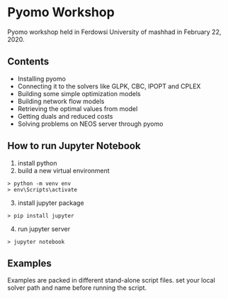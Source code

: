 # Pyomo Workshop
Pyomo workshop held in Ferdowsi University of mashhad in February 22, 2020.

## Contents
- Installing pyomo
- Connecting it to the solvers like GLPK, CBC, IPOPT and CPLEX
- Building some simple optimization models
- Building network flow models
- Retrieving the optimal values from model
- Getting duals and reduced costs
- Solving problems on NEOS server through pyomo

## How to run Jupyter Notebook
1. install python
2. build a new virtual environment
```console
> python -m venv env
> env\Scripts\activate
```
3. install jupyter package
```console
> pip install jupyter
```
4. run jupyter server
```console
> jupyter notebook
```

## Examples
Examples are packed in different stand-alone script files. set your local solver path and name before running the script.